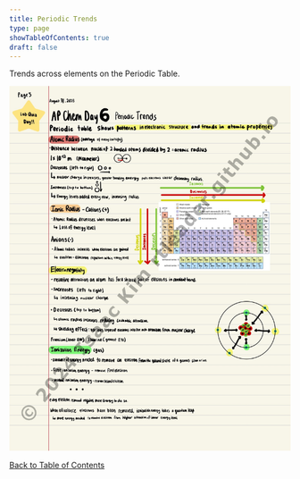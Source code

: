 ```yaml
---
title: Periodic Trends
type: page
showTableOfContents: true
draft: false
---
```

Trends across elements on the Periodic Table.

![](./marked_AP_Chemistry_Notes-07.jpg)

[Back to Table of Contents](../)